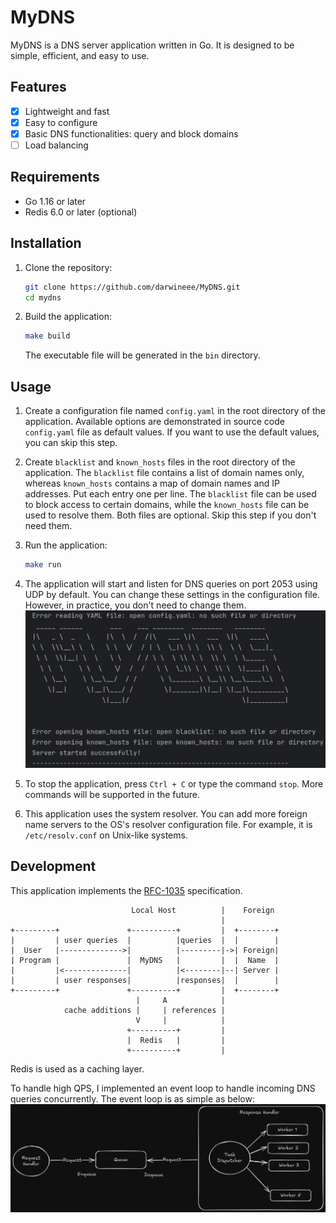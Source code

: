 # MyDNS

MyDNS is a DNS server application written in Go. It is designed to be simple, efficient, and easy to use.

## Features

- [x] Lightweight and fast
- [x] Easy to configure
- [x] Basic DNS functionalities: query and block domains
- [ ] Load balancing

## Requirements

- Go 1.16 or later
- Redis 6.0 or later (optional)

## Installation

1. Clone the repository:
    ```sh
    git clone https://github.com/darwineee/MyDNS.git
    cd mydns
    ```

2. Build the application:
    ```sh
    make build
    ```
   The executable file will be generated in the `bin` directory.

## Usage

1. Create a configuration file named `config.yaml` in the root directory of the application. Available options are
   demonstrated in source code
   `config.yaml` file as default values. If you want to use the default values, you can skip this step.

2. Create `blacklist` and `known_hosts` files in the root directory of the application. The `blacklist` file contains
   a list of domain names only, whereas `known_hosts` contains a map of domain names and IP addresses. Put each entry
   one per line.
   The `blacklist` file can be used to block access to certain domains, while the `known_hosts` file can be used to
   resolve them.
   Both files are optional. Skip this step if you don't need them.

3. Run the application:
    ```sh
    make run
    ```

4. The application will start and listen for DNS queries on port 2053 using UDP by default.
   You can change these settings in the configuration file. However, in practice, you don't need to change them.
   ![Application banner](/screenshots/application_started_normal.png)

5. To stop the application, press `Ctrl + C` or type the command `stop`. More commands will be supported in the future.

6. This application uses the system resolver. You can add more foreign name servers to the OS's resolver configuration
   file.
   For example, it is `/etc/resolv.conf` on Unix-like systems.

## Development

This application implements the [RFC-1035](https://www.rfc-editor.org/rfc/rfc1035) specification.

                               Local Host          |    Foreign
                                                   |
    +---------+               +----------+         |  +--------+
    |         | user queries  |          |queries  |  |        |
    |  User   |-------------->|          |---------|->| Foreign|
    | Program |               |  MyDNS   |         |  |  Name  |
    |         |<--------------|          |<--------|--| Server |
    |         | user responses|          |responses|  |        |
    +---------+               +----------+         |  +--------+
                                |     A            |
                cache additions |     | references |
                                V     |            |
                              +----------+         |
                              |  Redis   |         |
                              +----------+         |

Redis is used as a caching layer.

To handle high QPS, I implemented an event loop to handle incoming DNS queries concurrently. The event loop is as simple
as below:
![Event loop](/screenshots/event_loop_design.png)